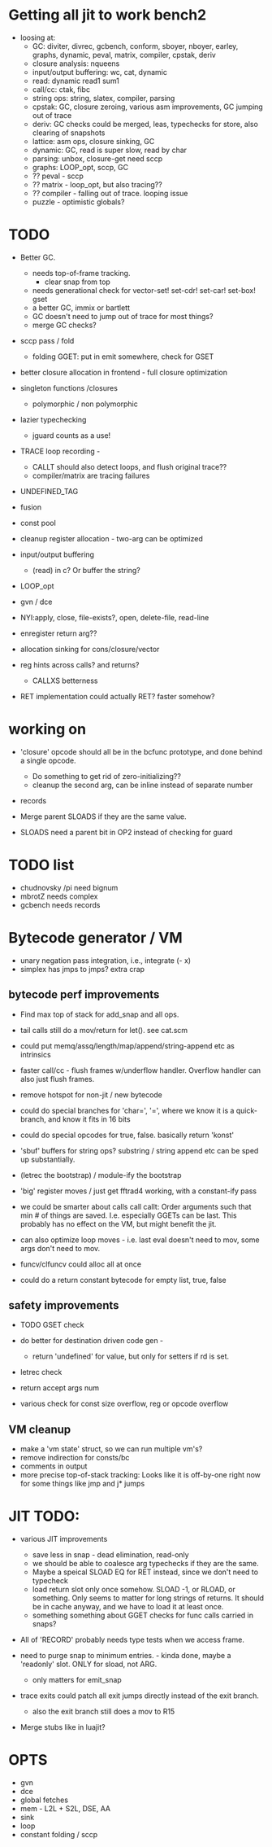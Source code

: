 # Getting all jit to work bench2

* loosing at: 
  * GC: diviter, divrec, gcbench, conform, sboyer, nboyer, earley, graphs, dynamic, peval, matrix, compiler, cpstak, deriv
  * closure analysis: nqueens
  * input/output buffering: wc, cat, dynamic
  * read: dynamic read1 sum1
  * call/cc: ctak, fibc
  * string ops: string, slatex, compiler, parsing
  * cpstak: GC, closure zeroing, various asm improvements, GC jumping out of trace
  * deriv: GC checks could be merged, leas, typechecks for store, also clearing of snapshots
  * lattice: asm ops, closure sinking, GC
  * dynamic: GC, read is super slow, read by char
  * parsing: unbox, closure-get need sccp
  * graphs: LOOP_opt, sccp, GC
  * ?? peval - sccp
  * ?? matrix - loop_opt, but also tracing??
  * ?? compiler - falling out of trace.  looping issue
  * puzzle - optimistic globals?

# TODO

* Better GC.
  * needs top-of-frame tracking.
    * clear snap from top
  * needs generational check for vector-set! set-cdr! set-car! set-box! gset
  * a better GC, immix or bartlett
  * GC doesn't need to jump out of trace for most things?
  * merge GC checks?
* sccp pass / fold
  * folding GGET: put in emit somewhere, check for GSET

* better closure allocation in frontend - full closure optimization
* singleton functions /closures
  * polymorphic / non polymorphic
* lazier typechecking
  * jguard counts as a use!
* TRACE loop recording - 
  * CALLT should also detect loops, and flush original trace??
  * compiler/matrix are tracing failures
  
* UNDEFINED_TAG
* fusion
* const pool
* cleanup register allocation - two-arg can be optimized

* input/output buffering
  * (read) in c?  Or buffer the string?
* LOOP_opt
* gvn / dce

* NYI:apply, close, file-exists?, open, delete-file, read-line
* enregister return arg??
* allocation sinking for cons/closure/vector
* reg hints across calls? and returns?
  * CALLXS betterness
* RET implementation could actually RET? faster somehow?

# working on

* 'closure' opcode should all be in the bcfunc prototype, and done behind a single opcode.
  * Do something to get rid of zero-initializing??
  * cleanup the second arg, can be inline instead of separate number

* records
* Merge parent SLOADS if they are the same value.
* SLOADS need a parent bit in OP2 instead of checking for guard

# TODO list

* chudnovsky /pi need bignum
* mbrotZ needs complex
* gcbench needs records

# Bytecode generator / VM

* unary negation pass integration, i.e., integrate (- x)
* simplex has jmps to jmps? extra crap

## bytecode perf improvements 

* Find max top of stack for add_snap and all ops.
* tail calls still do a mov/return for let().  see cat.scm

* could put memq/assq/length/map/append/string-append etc as intrinsics
* faster call/cc - flush frames w/underflow handler.  Overflow handler can also just flush frames.

* remove hotspot for non-jit / new bytecode
* could do special branches for 'char=', '=', where we know it is a quick-branch, and know it fits in 16 bits
* could do special opcodes for true, false.  basically return 'konst'

* 'sbuf' buffers for string ops?  substring / string append etc can be sped up substantially.

* (letrec the bootstrap) / module-ify the bootstrap
* 'big' register moves / just get fftrad4 working, with a constant-ify pass
* we could be smarter about calls call callt: Order arguments such that min # of things are saved.  I.e. especially GGETs can be last.
 This probably has no effect on the VM, but might benefit the jit.
* can also optimize loop moves - i.e. last eval doesn't need to mov, some args don't need to mov.
* funcv/clfuncv could alloc all at once
* could do a return constant bytecode for empty list, true, false

## safety improvements
* TODO GSET check
* do better for destination driven code gen - 
   * return 'undefined' for value, but only for setters if rd is set.
* letrec check
* return accept args num 

* various check for const size overflow, reg or opcode overflow

## VM cleanup
* make a 'vm state' struct, so we can run multiple vm's?
* remove indirection for consts/bc
* comments in output
* more precise top-of-stack tracking: Looks like it is off-by-one right now for some things
  like jmp and j* jumps

# JIT TODO:

* various JIT improvements
  * save less in snap - dead elimination, read-only
  * we should be able to coalesce arg typechecks if they are the same.
  * Maybe a speical SLOAD EQ for RET instead, since we don't need to typecheck
  * load return slot only once somehow.  SLOAD -1, or RLOAD, or something.
      Only seems to matter for long strings of returns.  It should be in cache anyway, and we have to load
	  it at least once.
  * something something about GGET checks for func calls carried in snaps?

* All of 'RECORD' probably needs type tests when we access frame.

* need to purge snap to minimum entries. - kinda done, maybe a 'readonly' slot.  ONLY for sload, not ARG.
  * only matters for emit_snap
* trace exits could patch all exit jumps directly instead of the exit branch.
  * also the exit branch still does a mov to R15
* Merge stubs like in luajit?

# OPTS

* gvn
* dce
* global fetches
* mem - L2L + S2L, DSE, AA
* sink
* loop
* constant folding / sccp
